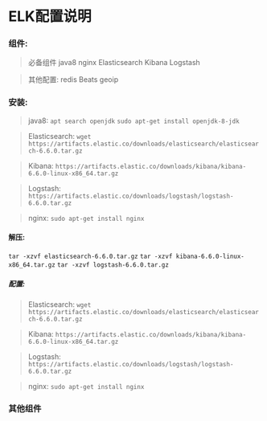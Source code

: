 # ELK配置说明

### 组件:
> 必备组件
java8
nginx
Elasticsearch
Kibana
Logstash

> 其他配置:
redis
Beats
geoip

### 安装:
> java8:
`apt search openjdk`
`sudo apt-get install openjdk-8-jdk`

> Elasticsearch:
`wget https://artifacts.elastic.co/downloads/elasticsearch/elasticsearch-6.6.0.tar.gz`

> Kibana:
`https://artifacts.elastic.co/downloads/kibana/kibana-6.6.0-linux-x86_64.tar.gz`

> Logstash:
`https://artifacts.elastic.co/downloads/logstash/logstash-6.6.0.tar.gz`

> nginx:
`sudo apt-get install nginx`

#### 解压:
`tar -xzvf elasticsearch-6.6.0.tar.gz`
`tar -xzvf kibana-6.6.0-linux-x86_64.tar.gz`
`tar -xzvf logstash-6.6.0.tar.gz`

##### 配置:
> Elasticsearch:
`wget https://artifacts.elastic.co/downloads/elasticsearch/elasticsearch-6.6.0.tar.gz`

> Kibana:
`https://artifacts.elastic.co/downloads/kibana/kibana-6.6.0-linux-x86_64.tar.gz`

> Logstash:
`https://artifacts.elastic.co/downloads/logstash/logstash-6.6.0.tar.gz`

> nginx:
`sudo apt-get install nginx`



### 其他组件